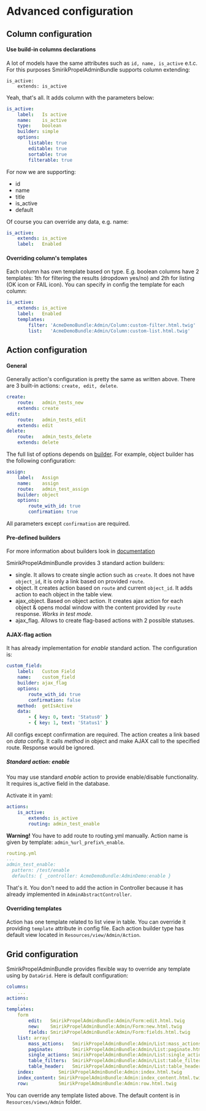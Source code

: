 Advanced configuration
======================

## Column configuration

#### Use build-in columns declarations

A lot of models have the same attributes such as `id, name, is_active` e.t.c. For this purposes SmirikPropelAdminBundle supports column extending:

```
is_active:
    extends: is_active
```

Yeah, that's all. It adds column with the parameters below:

``` yaml
is_active:
    label:   Is active
    name:    is_active
    type:    boolean
    builder: simple
    options:
        listable: true
        editable: true
        sortable: true
        filterable: true
```

For now we are supporting:

* id
* name
* title
* is\_active
* default

Of course you can override any data, e.g. name:

``` yaml
is_active:
    extends: is_active
    label:   Enabled
```

#### Overriding column's templates

Each column has own template based on type. E.g. boolean columns have 2 templates: 1th for filtering the results (dropdown yes/no) and 2th for listing (OK icon or FAIL icon). You can specify in config the template for each column:

``` yaml
is_active:
    extends: is_active
    label:   Enabled
    templates: 
        filter: 'AcmeDemoBundle:Admin/Column:custom-filter.html.twig'
        list:   'AcmeDemoBundle:Admin/Column:custom-list.html.twig'
```

## Action configuration

#### General
Generally action's configuration is pretty the same as written above. There are 3 built-in actions: `create, edit, delete`.

``` yaml
create:
    route:   admin_tests_new
    extends: create
edit:
    route:   admin_tests_edit
    extends: edit
delete:
    route:   admin_tests_delete
    extends: delete
```

The full list of options depends on [builder](builders.md). For example, object builder has the following configuration:

``` yaml
assign:
    label:   Assign
    name:    assign
    route:   admin_test_assign
    builder: object
    options:
        route_with_id: true
        confirmation: true
```

All parameters except `confirmation` are required.

#### Pre-defined builders

For more information about builders look in [documentation](builders.md)

SmirikPropelAdminBundle provides 3 standard action builders:

* single. It allows to create single action such as `create`. It does not have `object_id`, it is only a link based on provided `route`.
* object. It creates action based on `route` and current `object_id`. It adds action to each object in the table view.
* ajax_object. Based on object action. It creates ajax action for each object & opens modal window with the content provided by `route` response. *Works in test mode*.
* ajax_flag. Allows to create flag-based actions with 2 possible statuses.


#### AJAX-flag action

It has already implementation for *enable* standard action. The configuration is:

``` yaml
custom_field:
    label:   Custom Field
    name:    custom_field
    builder: ajax_flag
    options:
        route_with_id: true
        confirmation: false
    method:  getIsActive
    data:
        - { key: 0, text: 'Status0' }
        - { key: 1, text: 'Status1' }
```

All configs except confirmation are required. The action creates a link based on *data* config. It calls *method* in object and make AJAX call to the specified route. Response would be ignored.

##### Standard action: enable

You may use standard *enable* action to provide enable/disable functionality. It requires is_active field in the database.

Activate it in yaml:

``` yaml
actions:
    is_active:
        extends: is_active
        routing: admin_test_enable
```

**Warning!** You have to add route to routing.yml manually. Action name is given by template: `admin_%url_prefix%_enable`.

``` yaml
routing.yml
...
admin_test_enable:
  pattern: /test/enable
  defaults: { _controller: AcmeDemoBundle:AdminDemo:enable }
```

That's it. You don't need to add the action in Controller because it has already implemented in `AdminAbstractController`.

#### Overriding templates

Action has one template related to list view in table. You can override it providing `template` attribute in config file. Each action builder type has default view located in `Resources/view/Admin/Action`.

## Grid configuration

SmirikPropelAdminBundle provides flexible way to override any template using by `DataGrid`. Here is default configuration:

``` yaml
columns:
    ...
actions:
    ...
templates:
    form
        edit:   SmirikPropelAdminBundle:Admin/Form:edit.html.twig
        new:    SmirikPropelAdminBundle:Admin/Form:new.html.twig
        fields: SmirikPropelAdminBundle:Admin/Form:fields.html.twig
    list: array(
        mass_actions:   SmirikPropelAdminBundle:Admin/List:mass_actions.html.twig
        paginate:       SmirikPropelAdminBundle:Admin/List:paginate.html.twig
        single_actions: SmirikPropelAdminBundle:Admin/List:single_actions.html.twig
        table_filters:  SmirikPropelAdminBundle:Admin/List:table_filters.html.twig
        table_header:   SmirikPropelAdminBundle:Admin/List:table_header.html.twig
    index:         SmirikPropelAdminBundle:Admin:index.html.twig
    index_content: SmirikPropelAdminBundle:Admin:index_content.html.twig
    row:           SmirikPropelAdminBundle:Admin:row.html.twig
```

You can override any template listed above. The default content is in `Resources/views/Admin` folder.